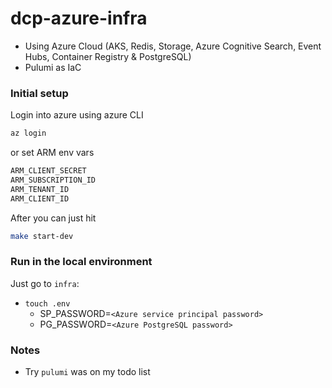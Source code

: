 # dcp-azure-infra
* Using Azure Cloud (AKS, Redis, Storage, Azure Cognitive Search, Event Hubs, Container Registry & PostgreSQL)
* Pulumi as IaC

### Initial setup
Login into azure using azure CLI
```bash
az login
```

or set ARM env vars
```bash
ARM_CLIENT_SECRET 
ARM_SUBSCRIPTION_ID 
ARM_TENANT_ID 
ARM_CLIENT_ID 
```

After you can just hit
```bash
make start-dev
```

### Run in the local environment
Just go to `infra`:
* `touch .env`
  * SP_PASSWORD=`<Azure service principal password>`
  * PG_PASSWORD=`<Azure PostgreSQL password>`

### Notes
* Try `pulumi` was on my todo list
